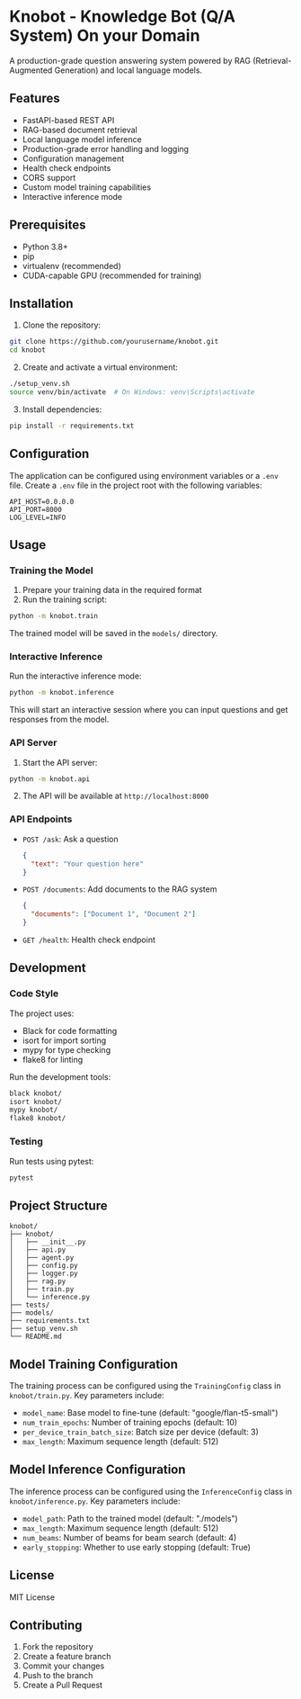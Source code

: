 # Knobot - Knowledge Bot (Q/A System) On your Domain

A production-grade question answering system powered by RAG (Retrieval-Augmented Generation) and local language models.

## Features

- FastAPI-based REST API
- RAG-based document retrieval
- Local language model inference
- Production-grade error handling and logging
- Configuration management
- Health check endpoints
- CORS support
- Custom model training capabilities
- Interactive inference mode

## Prerequisites

- Python 3.8+
- pip
- virtualenv (recommended)
- CUDA-capable GPU (recommended for training)

## Installation

1. Clone the repository:
```bash
git clone https://github.com/yourusername/knobot.git
cd knobot
```

2. Create and activate a virtual environment:
```bash
./setup_venv.sh
source venv/bin/activate  # On Windows: venv\Scripts\activate
```

3. Install dependencies:
```bash
pip install -r requirements.txt
```

## Configuration

The application can be configured using environment variables or a `.env` file. Create a `.env` file in the project root with the following variables:

```env
API_HOST=0.0.0.0
API_PORT=8000
LOG_LEVEL=INFO
```

## Usage

### Training the Model

1. Prepare your training data in the required format
2. Run the training script:
```bash
python -m knobot.train
```

The trained model will be saved in the `models/` directory.

### Interactive Inference

Run the interactive inference mode:
```bash
python -m knobot.inference
```

This will start an interactive session where you can input questions and get responses from the model.

### API Server

1. Start the API server:
```bash
python -m knobot.api
```

2. The API will be available at `http://localhost:8000`

### API Endpoints

- `POST /ask`: Ask a question
  ```json
  {
    "text": "Your question here"
  }
  ```

- `POST /documents`: Add documents to the RAG system
  ```json
  {
    "documents": ["Document 1", "Document 2"]
  }
  ```

- `GET /health`: Health check endpoint

## Development

### Code Style

The project uses:
- Black for code formatting
- isort for import sorting
- mypy for type checking
- flake8 for linting

Run the development tools:
```bash
black knobot/
isort knobot/
mypy knobot/
flake8 knobot/
```

### Testing

Run tests using pytest:
```bash
pytest
```

## Project Structure

```
knobot/
├── knobot/
│   ├── __init__.py
│   ├── api.py
│   ├── agent.py
│   ├── config.py
│   ├── logger.py
│   ├── rag.py
│   ├── train.py
│   └── inference.py
├── tests/
├── models/
├── requirements.txt
├── setup_venv.sh
└── README.md
```

## Model Training Configuration

The training process can be configured using the `TrainingConfig` class in `knobot/train.py`. Key parameters include:

- `model_name`: Base model to fine-tune (default: "google/flan-t5-small")
- `num_train_epochs`: Number of training epochs (default: 10)
- `per_device_train_batch_size`: Batch size per device (default: 3)
- `max_length`: Maximum sequence length (default: 512)

## Model Inference Configuration

The inference process can be configured using the `InferenceConfig` class in `knobot/inference.py`. Key parameters include:

- `model_path`: Path to the trained model (default: "./models")
- `max_length`: Maximum sequence length (default: 512)
- `num_beams`: Number of beams for beam search (default: 4)
- `early_stopping`: Whether to use early stopping (default: True)

## License

MIT License

## Contributing

1. Fork the repository
2. Create a feature branch
3. Commit your changes
4. Push to the branch
5. Create a Pull Request 